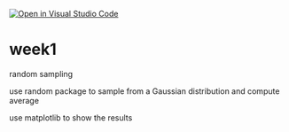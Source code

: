 [![Open in Visual Studio Code](https://classroom.github.com/assets/open-in-vscode-718a45dd9cf7e7f842a935f5ebbe5719a5e09af4491e668f4dbf3b35d5cca122.svg)](https://classroom.github.com/online_ide?assignment_repo_id=10777628&assignment_repo_type=AssignmentRepo)
# week1
random sampling

use random package to sample from a Gaussian distribution and compute average

use matplotlib to show the results
